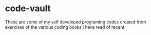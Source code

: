 # code-vault
These are some of my self developed programing codes created from exercises of the various coding books i have read of recent
